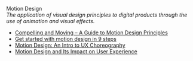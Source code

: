 Motion Design  
_The application of visual design principles to digital products through the use of animation and visual effects._  

*   [Compelling and Moving – A Guide to Motion Design Principles](https://www.toptal.com/designers/ux/motion-design-principles)  
*   [Get started with motion design in 9 steps](https://uxdesign.cc/motion-in-ux-design-9-points-to-get-started-e891974dc7ee)  
*   [Motion Design: An Intro to UX Choreography](https://uxpamagazine.org/motion-design/)  
*   [Motion Design and Its Impact on User Experience](https://www.uxmatters.com/mt/archives/2018/11/motion-design-and-its-impact-on-user-experience.php)  
